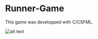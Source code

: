 # Runner-Game

This game was developped with C/CSFML.

![alt text](https://image.noelshack.com/fichiers/2019/05/3/1548841586-guide.png)
